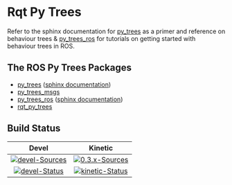 # Rqt Py Trees

Refer to the sphinx documentation for [py_trees](http://py-trees.readthedocs.io/en/devel/) as a primer and reference on behaviour trees & [py_trees_ros](https://stonier.github.io/py_trees_ros/) for tutorials on getting started with behaviour trees in ROS.

## The ROS Py Trees Packages

* [py_trees](https://github.com/stonier/py_trees) ([sphinx documentation](http://py-trees.readthedocs.io/en/devel/))
* [py_trees_msgs](https://github.com/stonier/py_trees_msgs)
* [py_trees_ros](https://github.com/stonier/py_trees_ros) ([sphinx documentation](https://stonier.github.io/py_trees_ros/))
* [rqt_py_trees](https://github.com/stonier/rqt_py_trees)


## Build Status

| Devel | Kinetic |
|:---:|:---:|
| [![devel-Sources][devel-sources-image]][devel-sources] | [![0.3.x-Sources][0.3.x-sources-image]][0.3.x-sources] |
| [![devel-Status][devel-build-status-image]][devel-build-status] | [![kinetic-Status][kinetic-build-status-image]][kinetic-build-status] | |

[devel-sources-image]: http://img.shields.io/badge/sources-devel-blue.svg?style=plastic
[devel-sources]: https://github.com/stonier/rqt_py_trees/tree/devel
[0.3.x-sources-image]: http://img.shields.io/badge/sources-0.3.x--kinetic-blue.svg?style=plastic
[0.3.x-sources]: https://github.com/stonier/rqt_py_trees/tree/release/0.3-kinetic

[devel-build-status-image]: http://build.ros.org/job/Kdev__rqt_py_trees__ubuntu_xenial_amd64/badge/icon?style=plastic
[devel-build-status]: http://build.ros.org/job/Kdev__rqt_py_trees__ubuntu_xenial_amd64                     
[kinetic-build-status-image]: http://build.ros.org/job/Kbin_uX64__rqt_py_trees__ubuntu_xenial_amd64__binary/badge/icon?style=plastic
[kinetic-build-status]: http://build.ros.org/job/Kbin_uX64__rqt_py_trees__ubuntu_xenial_amd64__binary

